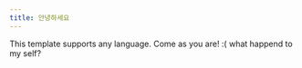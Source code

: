 ```yaml
---
title: 안녕하세요
---
```


This template supports any language. Come as you are! :(
what happend to my self?
